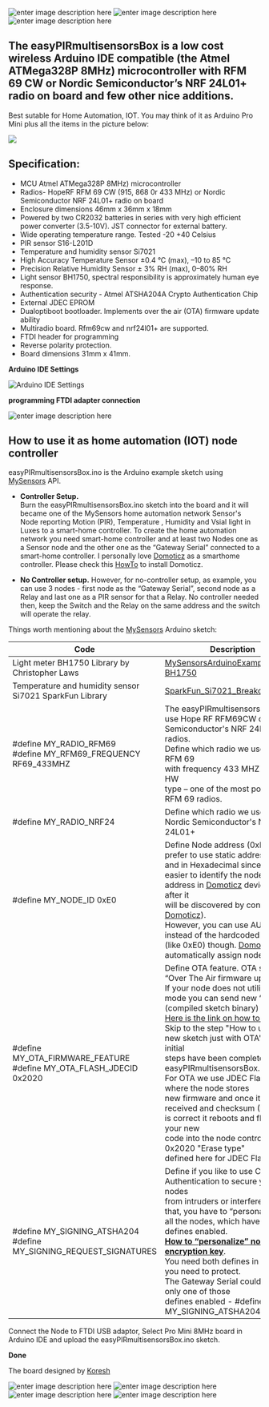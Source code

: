 


![enter image description here](https://github.com/EasySensors/easyPIRmultisensorsBox/blob/master/pics/EasyPIR-blackCr.png?raw=true)
![enter image description here](https://github.com/EasySensors/easyPIRmultisensorsBox/blob/master/pics/PIRpcb3cr.jpg?raw=true)
![enter image description here](https://github.com/EasySensors/easyPIRmultisensorsBox/blob/master/pics/EasyPIR-nrf-1cr.jpg?raw=true)


**The easyPIRmultisensorsBox is a low cost wireless Arduino IDE compatible (the Atmel ATMega328P 8MHz) microcontroller with RFM 69 CW or Nordic Semiconductor’s NRF 24L01+ radio on board and few other nice additions.** 
------------------------------------------------------------------------

Best sutable for Home Automation, IOT.  You may think of it as Arduino Pro Mini plus all the items in the picture below:

![](https://github.com/EasySensors/easyPIRmultisensorsBox/blob/master/pics/replceA.jpg?raw=true)

## Specification: ##

 - MCU Atmel ATMega328P 8MHz) microcontroller
 - Radios- HopeRF RFM 69 CW (915, 868 0r 433 MHz) or Nordic Semiconductor NRF 24L01+ radio on board
 - Enclosure dimensions 46mm x 36mm x 18mm 
 - Powered by two CR2032 batteries in series with very high efficient power converter (3.5-10V). JST connector for external battery.
 - Wide operating temperature range. Tested -20 +40 Celsius
 - PIR sensor S16-L201D 
 - Temperature and humidity sensor Si7021 
 - High Accuracy Temperature Sensor ±0.4 °C (max), –10 to 85 °C
 - Precision Relative Humidity Sensor ± 3% RH (max), 0–80% RH
 - Light sensor BH1750,  spectral responsibility is approximately human eye response.
 - Authentication security - Atmel ATSHA204A Crypto Authentication Chip
 - External JDEC EPROM
 - Dualoptiboot bootloader. Implements over the air (OTA) firmware update ability
 - Multiradio board. Rfm69cw and nrf24l01+ are supported.
 - FTDI  header for programming
 - Reverse polarity protection.
 - Board dimensions 31mm x 41mm.


**Arduino IDE Settings**

![Arduino IDE Settings](https://github.com/EasySensors/ButtonSizeNode/blob/master/pics/IDEsettings.jpg?raw=true)


**programming FTDI adapter connection**

![enter image description here](https://github.com/EasySensors/ButtonSizeNode/blob/master/pics/FTDIvcc5-3.jpg?raw=true)


How to use it as home automation (IOT) node controller
------------------------------------------------------


easyPIRmultisensorsBox.ino is the Arduino example sketch using [MySensors](https://www.mysensors.org/) API. 

- **Controller Setup.**  
Burn the easyPIRmultisensorsBox.ino sketch into the board and it will became  one of the MySensors home automation network Sensor's Node reporting Motion  (PIR), Temperature , Humidity and Vsial light in Luxes to a smart-home controller. 
To create the home automation network you need smart-home controller and at least two Nodes one as a Sensor node and the other one as the “Gateway Serial” connected to a smart-home controller. I personally love [Domoticz](https://domoticz.com/) as a smarthome controller. Please check this [HowTo](https://github.com/EasySensors/ButtonSizeNode/blob/master/DomoticzInstallMySensors.md) to install Domoticz.

- **No Controller setup.** 
However, for no-controller setup, as example, you can use 3 nodes - first node as the “Gateway Serial”, second node as a Relay and last one as a PIR  sensor for that a Relay. No controller needed then, keep the Switch and the Relay on the same address and the switch will operate the relay. 


Things worth mentioning about the  [MySensors](https://www.mysensors.org/) Arduino sketch: 


Code |	Description
------------|--------------
Light meter BH1750 Library by Christopher Laws | [MySensorsArduinoExamples BH1750](https://github.com/mysensors/MySensorsArduinoExamples/tree/master/libraries/BH1750)
Temperature and humidity sensor  Si7021 SparkFun Library | [SparkFun_Si7021_Breakout_Library](https://github.com/sparkfun/Si7021_Breakout/tree/master/Libraries/Arduino/Si7021/src)
#define MY_RADIO_RFM69<br>#define MY_RFM69_FREQUENCY   RF69_433MHZ| The easyPIRmultisensorsBox can use Hope RF RFM69CW or Nordic Semiconductor's NRF 24L01+ radios. <br> Define which radio we use – here is RFM 69<br>with frequency 433 MHZ and it is HW<br>type – one of the most powerful RFM 69 radios.<br> 
#define MY_RADIO_NRF24|	Define which radio we use – here is Nordic Semiconductor's NRF 24L01+ <br> 
#define MY_NODE_ID 0xE0 | Define Node address (0xE0 here). I prefer to use static addresses<br> and in Hexadecimal since it is easier to identify the node<br> address in  [Domoticz](https://domoticz.com/) devices list after it<br> will be discovered by controller ( [Domoticz](https://domoticz.com/)).<br> However, you can use AUTO instead of the hardcoded number<br> (like 0xE0) though.  [Domoticz](https://domoticz.com/) will automatically assign node ID then.
#define MY_OTA_FIRMWARE_FEATURE<br>#define MY_OTA_FLASH_JDECID 0x2020 | Define OTA feature. OTA stands for “Over The Air firmware updates”.<br> If your node does not utilize Sleep mode you can send new “firmware”<br> (compiled sketch binary) by air. [Here is the link on how to do it.](https://www.mysensors.org/about/ota)<br> Skip to the step "How to upload a new sketch just with OTA" as all initial <br> steps have been completed in the easyPIRmultisensorsBox. <br>For OTA we use JDEC Flash chip where the node stores<br> new firmware and once it has been  received and checksum (CRC)<br> is correct it reboots and flashes your new<br> code into the node controller.  0x2020 "Erase type"  <br>defined here for JDEC Flash chip . 
#define MY_SIGNING_ATSHA204 <br>#define  MY_SIGNING_REQUEST_SIGNATURES | Define if you like to use Crypto Authentication to secure your nodes<br> from intruders or interference. After that, you have to “personalize”<br> all the nodes, which have those, defines enabled.<br> [**How to “personalize” nodes with encryption key**](https://github.com/EasySensors/ButtonSizeNode/blob/master/SecurityPersonalizationHowTo.md).<br> You need both defines in the nodes you need to protect.<br> The Gateway Serial could be with only one of those<br> defines enabled - #define MY_SIGNING_ATSHA204

Connect the Node to FTDI USB adaptor, Select Pro Mini 8MHz board in Arduino IDE and upload the easyPIRmultisensorsBox.ino sketch.

**Done**


The board designed by  [Koresh](https://www.openhardware.io/user/143/projects/Koresh)

![enter image description here](https://github.com/EasySensors/easyPIRmultisensorsBox/blob/master/pics/EasyPIR-black.png?raw=true)
![enter image description here](https://github.com/EasySensors/easyPIRmultisensorsBox/blob/master/pics/EasyPIR-nrf-1.jpg?raw=true)
![enter image description here](https://github.com/EasySensors/easyPIRmultisensorsBox/blob/master/pics/PIRpcb3.jpg?raw=true)
![enter image description here](https://github.com/EasySensors/easyPIRmultisensorsBox/blob/master/pics/pirRFM69cw.jpg?raw=true)

